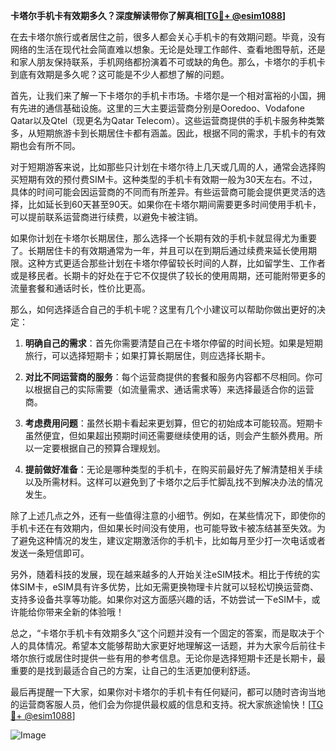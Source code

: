 **卡塔尔手机卡有效期多久？深度解读带你了解真相[[TG💪+ @esim1088](https://t.me/s/esim1088)]**

在去卡塔尔旅行或者居住之前，很多人都会关心手机卡的有效期问题。毕竟，没有网络的生活在现代社会简直难以想象。无论是处理工作邮件、查看地图导航，还是和家人朋友保持联系，手机网络都扮演着不可或缺的角色。那么，卡塔尔的手机卡到底有效期是多久呢？这可能是不少人都想了解的问题。

首先，让我们来了解一下卡塔尔的手机卡市场。卡塔尔是一个相对富裕的小国，拥有先进的通信基础设施。这里的三大主要运营商分别是Ooredoo、Vodafone Qatar以及Qtel（现更名为Qatar Telecom）。这些运营商提供的手机卡服务种类繁多，从短期旅游卡到长期居住卡都有涵盖。因此，根据不同的需求，手机卡的有效期也会有所不同。

对于短期游客来说，比如那些只计划在卡塔尔待上几天或几周的人，通常会选择购买短期有效的预付费SIM卡。这种类型的手机卡有效期一般为30天左右。不过，具体的时间可能会因运营商的不同而有所差异。有些运营商可能会提供更灵活的选择，比如延长到60天甚至90天。如果你在卡塔尔期间需要更多时间使用手机卡，可以提前联系运营商进行续费，以避免卡被注销。

如果你计划在卡塔尔长期居住，那么选择一个长期有效的手机卡就显得尤为重要了。长期居住卡的有效期通常为一年，并且可以在到期后通过续费来延长使用期限。这种方式更适合那些计划在卡塔尔停留较长时间的人群，比如留学生、工作者或是移民者。长期卡的好处在于它不仅提供了较长的使用周期，还可能附带更多的流量套餐和通话时长，性价比更高。

那么，如何选择适合自己的手机卡呢？这里有几个小建议可以帮助你做出更好的决定：

1. **明确自己的需求**：首先你需要清楚自己在卡塔尔停留的时间长短。如果是短期旅行，可以选择短期卡；如果打算长期居住，则应选择长期卡。
   
2. **对比不同运营商的服务**：每个运营商提供的套餐和服务内容都不尽相同。你可以根据自己的实际需要（如流量需求、通话需求等）来选择最适合你的运营商。

3. **考虑费用问题**：虽然长期卡看起来更划算，但它的初始成本可能较高。短期卡虽然便宜，但如果超出预期时间还需要继续使用的话，则会产生额外费用。所以一定要根据自己的预算合理规划。

4. **提前做好准备**：无论是哪种类型的手机卡，在购买前最好先了解清楚相关手续以及所需材料。这样可以避免到了卡塔尔之后手忙脚乱找不到解决办法的情况发生。

除了上述几点之外，还有一些值得注意的小细节。例如，在某些情况下，即使你的手机卡还在有效期内，但如果长时间没有使用，也可能导致卡被冻结甚至失效。为了避免这种情况的发生，建议定期激活你的手机卡，比如每月至少打一次电话或者发送一条短信即可。

另外，随着科技的发展，现在越来越多的人开始关注eSIM技术。相比于传统的实体SIM卡，eSIM具有许多优势，比如无需更换物理卡片就可以轻松切换运营商、支持多设备共享等功能。如果你对这方面感兴趣的话，不妨尝试一下eSIM卡，或许能给你带来全新的体验哦！

总之，“卡塔尔手机卡有效期多久”这个问题并没有一个固定的答案，而是取决于个人的具体情况。希望本文能够帮助大家更好地理解这一话题，并为大家今后前往卡塔尔旅行或居住时提供一些有用的参考信息。无论你是选择短期卡还是长期卡，最重要的是找到最适合自己的方案，让自己的生活更加便利舒适。

最后再提醒一下大家，如果你对卡塔尔的手机卡有任何疑问，都可以随时咨询当地的运营商客服人员，他们会为你提供最权威的信息和支持。祝大家旅途愉快！[[TG💪+ @esim1088](https://t.me/s/esim1088)] 

![Image](https://i.postimg.cc/4NQfJmqS/Snipaste-2025-05-13-00-14-12.png)